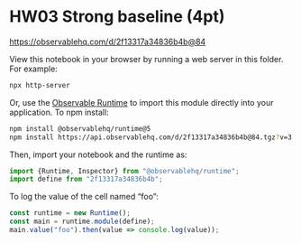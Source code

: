 # HW03 Strong baseline (4pt)

https://observablehq.com/d/2f13317a34836b4b@84

View this notebook in your browser by running a web server in this folder. For
example:

~~~sh
npx http-server
~~~

Or, use the [Observable Runtime](https://github.com/observablehq/runtime) to
import this module directly into your application. To npm install:

~~~sh
npm install @observablehq/runtime@5
npm install https://api.observablehq.com/d/2f13317a34836b4b@84.tgz?v=3
~~~

Then, import your notebook and the runtime as:

~~~js
import {Runtime, Inspector} from "@observablehq/runtime";
import define from "2f13317a34836b4b";
~~~

To log the value of the cell named “foo”:

~~~js
const runtime = new Runtime();
const main = runtime.module(define);
main.value("foo").then(value => console.log(value));
~~~
